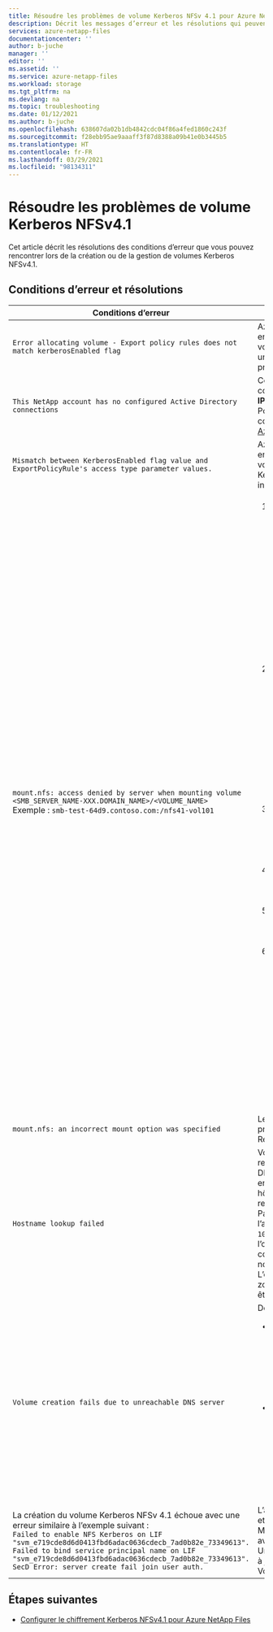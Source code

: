 ```yaml
---
title: Résoudre les problèmes de volume Kerberos NFSv 4.1 pour Azure NetApp Files | Microsoft Docs
description: Décrit les messages d’erreur et les résolutions qui peuvent vous aider à résoudre les problèmes de volume Kerberos NFSv4.1 pour Azure NetApp Files.
services: azure-netapp-files
documentationcenter: ''
author: b-juche
manager: ''
editor: ''
ms.assetid: ''
ms.service: azure-netapp-files
ms.workload: storage
ms.tgt_pltfrm: na
ms.devlang: na
ms.topic: troubleshooting
ms.date: 01/12/2021
ms.author: b-juche
ms.openlocfilehash: 638607da02b1db4842cdc04f86a4fed1860c243f
ms.sourcegitcommit: f28ebb95ae9aaaff3f87d8388a09b41e0b3445b5
ms.translationtype: HT
ms.contentlocale: fr-FR
ms.lasthandoff: 03/29/2021
ms.locfileid: "98134311"
---
```

# <a name="troubleshoot-nfsv41-kerberos-volume-issues"></a>Résoudre les problèmes de volume Kerberos NFSv4.1 

Cet article décrit les résolutions des conditions d’erreur que vous pouvez rencontrer lors de la création ou de la gestion de volumes Kerberos NFSv4.1. 

## <a name="error-conditions-and-resolutions"></a>Conditions d’erreur et résolutions

|     Conditions d’erreur    |     Résolutions    |
|-|-|
|`Error allocating volume - Export policy rules does not match kerberosEnabled flag` | Azure NetApp Files ne prend pas en charge Kerberos pour les volumes NFSv3. Kerberos est uniquement pris en charge pour le protocole NFSv4.1.  |
|`This NetApp account has no configured Active Directory   connections`  |  Configurez Active Directory pour le compte NetApp avec des champs **IP KDC** et **Nom du serveur AD**. Pour obtenir des instructions, consultez [Configurer le portail Azure](configure-kerberos-encryption.md#configure-the-azure-portal). |
|`Mismatch between KerberosEnabled flag value and ExportPolicyRule's access type parameter values.`  | Azure NetApp Files ne prend pas en charge la conversion d’un volume brut NFSv 4.1 en volume Kerberos NFSv 4.1, et inversement. |
|`mount.nfs: access denied by server when mounting volume <SMB_SERVER_NAME-XXX.DOMAIN_NAME>/<VOLUME_NAME>` <br>  Exemple : `smb-test-64d9.contoso.com:/nfs41-vol101` | <ol><li> Assurez-vous que les enregistrements A/PTR sont correctement configurés et présents dans Active Directory pour le nom du serveur `smb-test-64d9.contoso.com`. <br> Dans le client NFS, si `nslookup` pour `smb-test-64d9.contoso.com` correspond à l’adresse IP IP1 (à savoir, `10.1.1.68`), `nslookup` pour IP1 doit correspondre à un seul enregistrement (à savoir, `smb-test-64d9.contoso.com`). `nslookup` pour IP1 ne *doit* pas correspondre à plusieurs noms. </li>  <li>Définissez AES-256 pour le compte d’ordinateur NFS de type `NFS-<Smb NETBIOS NAME>-<few random characters>` sur AD à l’aide de PowerShell ou de l’interface utilisateur. <br> Exemples de commandes : <ul><li>`Set-ADComputer <NFS_MACHINE_ACCOUNT_NAME> -KerberosEncryptionType AES256` </li><li>`Set-ADComputer NFS-SMB-TEST-64 -KerberosEncryptionType AES256` </li></ul> </li> <li>Veillez à ce que l’heure du client NFS, d’AD et du logiciel de stockage Azure NetApp Files soit synchronisée et se situe dans un intervalle de cinq minutes. </li>  <li>Récupérez le ticket Kerberos sur le client NFS à l’aide de la commande `kinit <administrator>`.</li> <li>Réduisez le nom d’hôte du client NFS à moins de 15 caractères et effectuez une nouvelle jonction de domaine. </li><li>Redémarrez le client NFS et le service `rpcgssd` comme suit. La commande peut varier selon le système d’exploitation.<br> RHEL 7 : <br> `service nfs restart` <br> `service rpcgssd restart` <br> CentOS 8 : <br> `systemctl enable nfs-client.target && systemctl start nfs-client.target` <br> Ubuntu : <br> (Redémarrez le service `rpc-gssd`.) <br> `sudo systemctl start rpc-gssd.service` </ul>| 
|`mount.nfs: an incorrect mount option was specified`   | Le problème peut être lié au problème du client NFS. Redémarrez le client NFS.    |
|`Hostname lookup failed`   | Vous devez créer une zone de recherche inversée sur le serveur DNS, puis ajouter un enregistrement PTR de l’ordinateur hôte AD dans cette zone de recherche inversée. <br> Par exemple, supposons que l’adresse IP de l’ordinateur AD est `10.1.1.4`, le nom d’hôte de l’ordinateur AD (trouvé à l’aide de la commande hostname) est `AD1` et le nom de domaine `contoso.com`. L’enregistrement PTR ajouté à la zone de recherche inversée doit être `10.1.1.4 -> AD1.contoso.com`. |
|`Volume creation fails due to unreachable DNS server`  | Deux solutions sont disponibles : <br> <ul><li> Cette erreur indique que DNS n’est pas accessible. Il peut s’agir d’une adresse IP DNS incorrecte ou d’un problème de réseau. Vérifiez l’adresse IP DNS entrée dans la connexion AD et assurez-vous que l’adresse IP est correcte. </li> <li> Assurez-vous que l’instance AD et le volume se trouvent dans la même région et dans le même réseau virtuel. S’ils se trouvent dans des réseaux virtuels différents, assurez-vous que le peering de réseaux virtuels est établi entre les deux réseaux virtuels. </li></ul> |
|La création du volume Kerberos NFSv 4.1 échoue avec une erreur similaire à l’exemple suivant : <br> `Failed to enable NFS Kerberos on LIF "svm_e719cde8d6d0413fbd6adac0636cdecb_7ad0b82e_73349613". Failed to bind service principal name on LIF "svm_e719cde8d6d0413fbd6adac0636cdecb_7ad0b82e_73349613". SecD Error: server create fail join user auth.` |L’adresse IP du KDC est incorrecte et le volume Kerberos a été créé. Mettez à jour l’adresse IP du KDC avec une adresse correcte. <br> Une fois l’adresse IP du KDC mise à jour, l’erreur ne disparaît pas. Vous devez recréer le volume. |

## <a name="next-steps"></a>Étapes suivantes  

* [Configurer le chiffrement Kerberos NFSv4.1 pour Azure NetApp Files](configure-kerberos-encryption.md)
